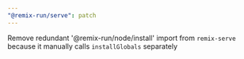 ```yaml
---
"@remix-run/serve": patch
---
```


Remove redundant '@remix-run/node/install' import from `remix-serve` because it manually calls `installGlobals` separately
